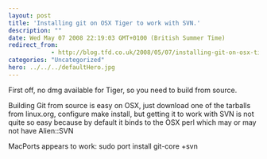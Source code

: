 ```yaml
---
layout: post
title: 'Installing git on OSX Tiger to work with SVN.'
description: ""
date: Wed May 07 2008 22:19:03 GMT+0100 (British Summer Time)
redirect_from: 
            - http://blog.tfd.co.uk/2008/05/07/installing-git-on-osx-tiger-to-work-with-svn/
categories: "Uncategorized"
hero: ../../../defaultHero.jpg
---
```

First off, no dmg available for Tiger, so you need to build from source.

Building Git from source is easy on OSX, just download one of the tarballs from linux.org, configure make install, but getting it to work with SVN is not quite so easy because by default it binds to the OSX perl which may or may not have Alien::SVN

MacPorts appears to work: sudo port install git-core +svn
